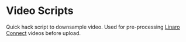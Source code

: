 # Video Scripts

Quick hack script to downsample video. Used for pre-processing [Linaro Connect](https://connect.linaro.org/) videos before upload.
